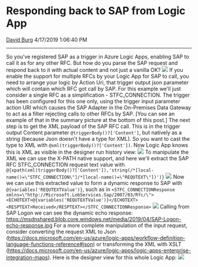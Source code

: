 <div id="page">

# Responding back to SAP from Logic App

[David Burg](https://social.msdn.microsoft.com/profile/David%20Burg)
4/17/2019 1:06:40 PM

-----

<div id="content">

So you've registered SAP as a trigger in Azure Logic Apps, enabling SAP
to call it as for any other RFC. But how do you parse the SAP request
and respond back to it with actual content and not just a vanilla OK?
[![](https://msdnshared.blob.core.windows.net/media/2019/04/Receiving-from-SAP-1024x945.jpg)](https://msdnshared.blob.core.windows.net/media/2019/04/Receiving-from-SAP.jpg)
If you enable the support for multiple RFCs by your Logic App for SAP to
call, you need to arrange your logic by Action Uri, that trigger output
json parameter which will contain which RFC got call by SAP. For this
example we'll just consider a single RFC as a simplification -
STFC\_CONNECTION. The trigger has been configured for this one only,
using the trigger input parameter action URI which causes the SAP
Adapter in the On-Premises Data Gateway to act as a filter rejecting
calls to other RFCs by SAP. \[You can see an example of that in the
summary picture at the bottom of this post.\] The next step is to get
the XML payload of the SAP RFC call. This is in the trigger output
Content parameter `@triggerBody()?['Content']`, but natively as a string
(because Json doesn't have a type for XML). So you want to cast the type
to XML with `@xml(triggerBody()?['Content'])`. Now Logic App knows this
is XML as visible in the designer run history view:
[![](https://msdnshared.blob.core.windows.net/media/2019/04/extract-the-xml-content-1024x556.jpg)](https://msdnshared.blob.core.windows.net/media/2019/04/extract-the-xml-content.jpg)
To manipulate the XML we can use the X-PATH native support, and here
we'll extract the SAP RFC STFC\_CONNECTION request text value with
`@{xpath(xml(triggerBody()?['Content']),'string(/*[local-name()=\"STFC_CONNECTION\"]/*[local-name()=\"REQUTEXT\"])')}`
[![](https://msdnshared.blob.core.windows.net/media/2019/04/xpath-to-the-value-1024x569.jpg)](https://msdnshared.blob.core.windows.net/media/2019/04/xpath-to-the-value.jpg)
Now we can use this extracted value to form a dynamic response to SAP
with `@{variables('REQUTEXTValue')}`, such as in
`<STFC_CONNECTIONResponse
xmlns=\"http://Microsoft.LobServices.Sap/2007/03/Rfc/\"><ECHOTEXT>@{variables('REQUTEXTValue')}</ECHOTEXT><RESPTEXT>Received</RESPTEXT></STFC_CONNECTIONResponse>`
[![](https://msdnshared.blob.core.windows.net/media/2019/04/response-run-1024x909.jpg)](https://msdnshared.blob.core.windows.net/media/2019/04/response-run.jpg)
Calling from SAP Logon we can see the dynamic echo response:
<https://msdnshared.blob.core.windows.net/media/2019/04/SAP-Logon-echo-response.jpg>
For a more complete manipulation of the input request, consider
converting the request XML to Json
(<https://docs.microsoft.com/en-us/azure/logic-apps/workflow-definition-language-functions-reference#json>)
or transforming the XML with XSLT
(<https://docs.microsoft.com/en-us/azure/logic-apps/logic-apps-enterprise-integration-maps>).
Here is the designer view for this whole Logic App:
[![](https://msdnshared.blob.core.windows.net/media/2019/04/whole-logic-app-for-response-644x1024.jpg)](https://msdnshared.blob.core.windows.net/media/2019/04/whole-logic-app-for-response.jpg)

</div>

</div>
